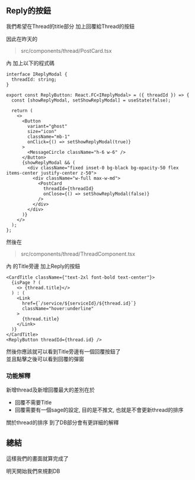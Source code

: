 # 

## Reply的按鈕

我們希望在Thread的title部分 加上回覆給Thread的按鈕

因此在昨天的
> src/components/thread/PostCard.tsx

內 加上以下的程式碼

```tsx
interface IReplyModal {
  threadId: string;
}

export const ReplyButton: React.FC<IReplyModal> = ({ threadId }) => {
  const [showReplyModal, setShowReplyModal] = useState(false);

  return (
    <>
      <Button
        variant="ghost"
        size="icon"
        className="mb-1"
        onClick={() => setShowReplyModal(true)}
      >
        <MessageCircle className="h-6 w-6" />
      </Button>
      {showReplyModal && (
        <div className="fixed inset-0 bg-black bg-opacity-50 flex items-center justify-center z-50">
          <div className="w-full max-w-md">
            <PostCard
              threadId={threadId}
              onClose={() => setShowReplyModal(false)}
            />
          </div>
        </div>
      )}
    </>
  );
};
```

然後在
> src/components/thread/ThreadComponent.tsx

內 的Title旁邊 加上Reply的按鈕

```tsx
<CardTitle className={"text-2xl font-bold text-center"}>
  {isPage ? (
    <> {thread.title}</>
  ) : (
    <Link
      href={`/service/${serviceId}/${thread.id}`}
      className="hover:underline"
    >
      {thread.title}
    </Link>
  )}
</CardTitle>
<ReplyButton threadId={thread.id} />
```

然後你應該就可以看到Title旁邊有一個回覆按鈕了  
並且點擊之後可以看到回覆的彈窗

### 功能解釋

新增thread及新增回覆最大的差別在於

- 回覆不需要Title
- 回覆需要有一個sage的設定, 目的是不推文, 也就是不會更新thread的排序

關於thread的排序 到了DB部分會有更詳細的解釋

## 總結

這樣我們的畫面就算完成了

明天開始我們來規劃DB



